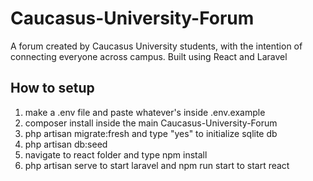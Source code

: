 # Caucasus-University-Forum
A forum created by Caucasus University students, with the intention of connecting everyone across campus.
Built using React and Laravel
## How to setup
1) make a .env file and paste whatever's inside .env.example
2) composer install inside the main Caucasus-University-Forum
3) php artisan migrate:fresh and type "yes" to initialize sqlite db
4) php artisan db:seed
5) navigate to react folder and type npm install
6) php artisan serve to start laravel and npm run start to start react
